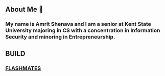 ## About Me 👋
### My name is Amrit Shenava and I am a senior at Kent State University majoring in CS with a concentration in Information Security and minoring in Entrepreneurship.

## BUILD
### <a href="https://flashmates.tech">FLASHMATES</a>
